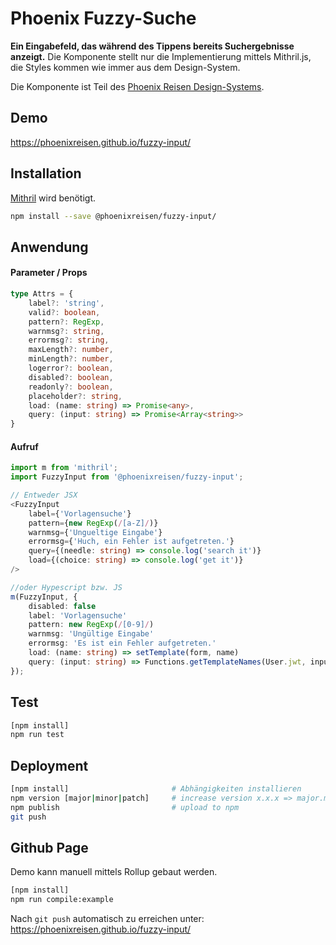 # Phoenix Fuzzy-Suche

**Ein Eingabefeld, das während des Tippens bereits Suchergebnisse anzeigt.** Die Komponente stellt nur die Implementierung mittels Mithril.js, die Styles kommen wie immer aus dem Design-System.

Die Komponente ist Teil des [Phoenix Reisen Design-Systems](https://design-system.phoenixreisen.net).

## Demo

https://phoenixreisen.github.io/fuzzy-input/

## Installation

[Mithril](https://mithril.js.org/) wird benötigt.

```bash
npm install --save @phoenixreisen/fuzzy-input/
```

## Anwendung

#### Parameter / Props

```ts
type Attrs = {
    label?: 'string',
    valid?: boolean,
    pattern?: RegExp,
    warnmsg?: string,
    errormsg?: string,
    maxLength?: number,
    minLength?: number,
    logerror?: boolean,
    disabled?: boolean,
    readonly?: boolean,
    placeholder?: string,
    load: (name: string) => Promise<any>,
    query: (input: string) => Promise<Array<string>>
}
```

#### Aufruf

```ts
import m from 'mithril';
import FuzzyInput from '@phoenixreisen/fuzzy-input';

// Entweder JSX
<FuzzyInput
    label={'Vorlagensuche'}
    pattern={new RegExp(/[a-Z]/)}
    warnmsg={'Ungueltige Eingabe'}
    errormsg={'Huch, ein Fehler ist aufgetreten.'}
    query={(needle: string) => console.log('search it')}
    load={(choice: string) => console.log('get it')}
/>

//oder Hypescript bzw. JS
m(FuzzyInput, {
    disabled: false
    label: 'Vorlagensuche'
    pattern: new RegExp(/[0-9]/)
    warnmsg: 'Ungültige Eingabe'
    errormsg: 'Es ist ein Fehler aufgetreten.'
    load: (name: string) => setTemplate(form, name)
    query: (input: string) => Functions.getTemplateNames(User.jwt, input)
});
```

## Test

```bash
[npm install]
npm run test
```

## Deployment

```bash
[npm install]                       # Abhängigkeiten installieren
npm version [major|minor|patch]     # increase version x.x.x => major.minor.patch
npm publish                         # upload to npm
git push
```

## Github Page

Demo kann manuell mittels Rollup gebaut werden.

```bash
[npm install]
npm run compile:example
```

Nach `git push` automatisch zu erreichen unter:
https://phoenixreisen.github.io/fuzzy-input/